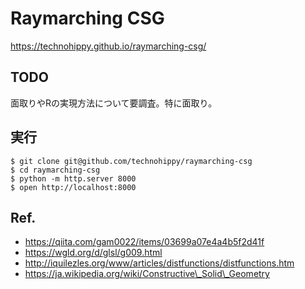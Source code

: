 Raymarching CSG
====

https://technohippy.github.io/raymarching-csg/

TODO
----

面取りやRの実現方法について要調査。特に面取り。

実行
----

    $ git clone git@github.com/technohippy/raymarching-csg
    $ cd raymarching-csg
    $ python -m http.server 8000
    $ open http://localhost:8000

Ref.
----

- https://qiita.com/gam0022/items/03699a07e4a4b5f2d41f
- https://wgld.org/d/glsl/g009.html
- http://iquilezles.org/www/articles/distfunctions/distfunctions.htm
- https://ja.wikipedia.org/wiki/Constructive\_Solid\_Geometry
